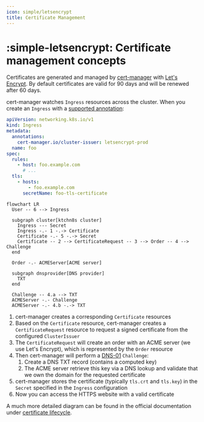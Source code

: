 ```yaml
---
icon: simple/letsencrypt
title: Certificate Management
---
```


# :simple-letsencrypt: Certificate management concepts

Certificates are generated and managed by [cert-manager](https://cert-manager.io) with [Let's Encrypt](https://letsencrypt.org).
By default certificates are valid for 90 days and will be renewed after 60 days.

cert-manager watches `Ingress` resources across the cluster. When you create an `Ingress` with a [supported annotation](https://cert-manager.io/docs/usage/ingress/#supported-annotations):

```yaml hl_lines="5 13 14"
apiVersion: networking.k8s.io/v1
kind: Ingress
metadata:
  annotations:
    cert-manager.io/cluster-issuer: letsencrypt-prod
  name: foo
spec:
  rules:
    - host: foo.example.com
      # ...
  tls:
    - hosts:
        - foo.example.com
      secretName: foo-tls-certificate
```

```mermaid
flowchart LR
  User -- 6 --> Ingress

  subgraph cluster[ktchn8s cluster]
    Ingress --- Secret
    Ingress -.- 1 -.-> Certificate
    Certificate -.- 5 -.-> Secret
    Certificate -- 2 --> CertificateRequest -- 3 --> Order -- 4 --> Challenge
  end

  Order -.- ACMEServer[ACME server]

  subgraph dnsprovider[DNS provider]
    TXT
  end

  Challenge -- 4.a --> TXT
  ACMEServer -.- Challenge
  ACMEServer -.- 4.b -.-> TXT
```

1. cert-manager creates a corresponding `Certificate` resources
2. Based on the `Certificate` resource, cert-manager creates a `CertificateRequest` resource to request a signed certificate from the configured `ClusterIssuer`
3. The `CertificateRequest` will create an order with an ACME server (we use Let's Encrypt), which is represented by the `Order` resource
4. Then cert-manager will perform a [DNS-01](https://cert-manager.io/docs/configuration/acme/dns01) `Challenge`:
    1. Create a DNS TXT record (contains a computed key)
    2. The ACME server retrieve this key via a DNS lookup and validate that we own the domain for the requested certificate
7. cert-manager stores the certificate (typically `tls.crt` and `tls.key`) in the `Secret` specified in the `Ingress` configuration
8. Now you can access the HTTPS website with a valid certificate

A much more detailed diagram can be found in the official documentation under [certificate lifecycle](https://cert-manager.io/docs/concepts/certificate/#certificate-lifecycle).
